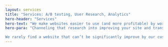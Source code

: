 ```yaml
---
layout: services
title: "Services: A/B testing, User Research, Analytics"
hero-header: "Services"
hero-text: "We make websites easier to use (and more profitable) by working hard to understand the people who use them"
hero-para: "Channeling that research into improving your site and transforming it a lean, mean conversion machine by running validated experiments at scale.

We rarely find a website that can’t be significantly improve by our customer centric, data driven approach."
---
```


